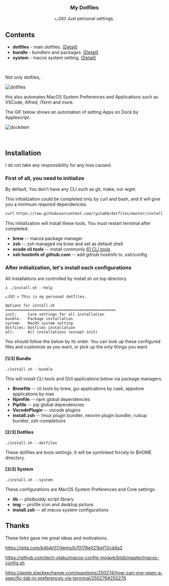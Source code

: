 <h3 align="center">My Dotfiles</h3>
<p align="center">ᓚᘏᗢ Just personal settings.</p>

## Contents

* **dotfiles** - main dotfiles. [(Detail)](#user-content-23-dotfiles)
* **bundle** - bundlers and packages. [(Detail)](#user-content-13-bundle)
* **system** - macos system setting. [(Detail)](#user-content-33-system)

<br />

Not only dotfiles,

<img alt="dotfiles" src="https://user-images.githubusercontent.com/41639488/76955071-d9c5a700-6954-11ea-818c-19be19be1468.png">

this also automates MacOS System Preferences and Applications such as VSCode, Alfred, iTerm and more.

The GIF below shows an automation of setting Apps on Dock by Applescript.

![dockitem](https://user-images.githubusercontent.com/41639488/76949300-a92d3f80-694b-11ea-9af9-22dba8f3a2c8.gif)

<br />

## Installation
I do not take any responsibility for any loss caused.

### First of all, you need to initialize
By default, You don't have any CLI such as git, make, nor wget.

This initialization could be completed only by curl and bash, and it will give you a minimum required dependencies.

```bash
curl https://raw.githubusercontent.com/ryuta69/dotfiles/master/install.sh | /bin/bash -s -- --init
```

This initialization will install these tools. You must restart terminal after completed.

* **brew** -- macos package manager
* **zsh** -- zsh managed via brew and set as default shell
* **xcode cli tools** -- install commonly [61 CLI tools](https://osxdaily.com/2014/02/12/install-command-line-tools-mac-os-x/)
* **ssh hostinfo of github.com** -- add github hostinfo to .ssh/config

### After initialization, let's install each configurations
All installations are controlled by install.sh on top directory.

```
❯ ./install.sh --help

ᓚᘏᗢ < This is my personal dotfiles.

Options for install.sh
=================================================
init:     Core settings for all installation
bundle:   Package installation
system:   MacOS system setting
dotfiles: Dotfiles installation
all:      All installations (except init)
```

You should follow the below by its order. You can look up these configured files and customize as you want, or pick up the only things you want.

#### [1/3] Bundle
```
./install.sh --bundle
```
This will install CLI tools and GUI applications below via package managers.

* **Brewfile** -- cli tools by brew, gui applications by cask, appstore applications by mas
* **Npmfile** -- npm global dependencies
* **Pipfile** -- pip global dependencies
* **VscodePlugin** -- vscode plugins
* **install.zsh** -- tmux plugin bundler, neovim plugin bundler, rustup bundler, zsh-completions

#### [2/3] Dotfiles
```
./install.sh --dotfiles
```
These dotfiles are tools settings. It will be symlinked forcely to $HOME directory.

#### [3/3] System
```
./install.sh --system
```
These configurations are MacOS System Preferences and Core settings.

* **lib** -- plistbuddy script library
* **img** -- profile icon and desktop picture
* **install.zsh** -- all macos system configurations

## Thanks
These links gave me great ideas and motivations.

https://qiita.com/b4b4r07/items/b70178e021bef12cd4a2

https://github.com/tech-otaku/macos-config-mojave/blob/master/macos-config.sh

https://apple.stackexchange.com/questions/250274/how-can-one-open-a-specific-tab-in-preferences-via-terminal/250276#250276
